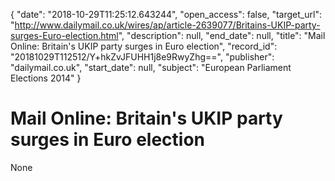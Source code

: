 {
  "date": "2018-10-29T11:25:12.643244", 
  "open_access": false, 
  "target_url": "http://www.dailymail.co.uk/wires/ap/article-2639077/Britains-UKIP-party-surges-Euro-election.html", 
  "description": null, 
  "end_date": null, 
  "title": "Mail Online: Britain's UKIP party surges in Euro election", 
  "record_id": "20181029T112512/Y+hkZvJFUHH1j8e9RwyZhg==", 
  "publisher": "dailymail.co.uk", 
  "start_date": null, 
  "subject": "European Parliament Elections 2014"
}

# Mail Online: Britain's UKIP party surges in Euro election

None